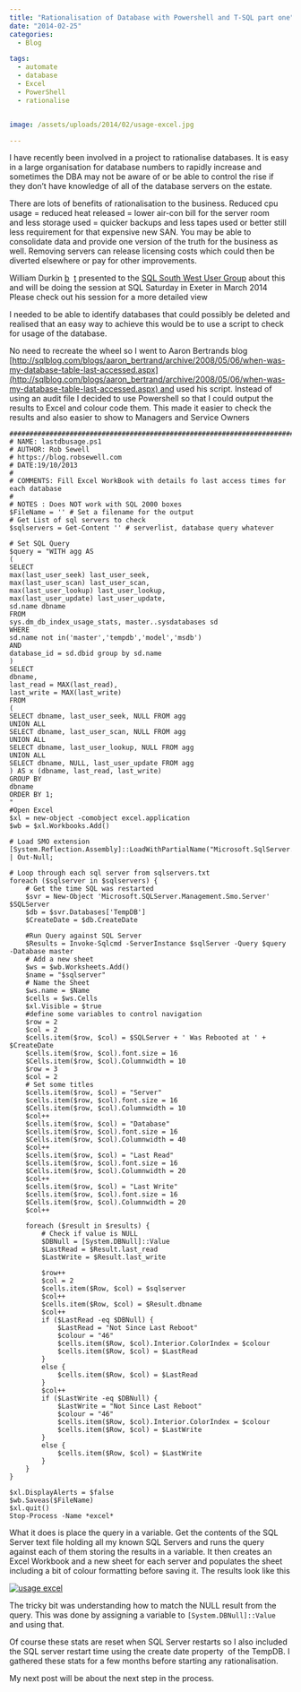 ```yaml
---
title: "Rationalisation of Database with Powershell and T-SQL part one"
date: "2014-02-25" 
categories:
  - Blog

tags:
  - automate
  - database
  - Excel
  - PowerShell
  - rationalise


image: /assets/uploads/2014/02/usage-excel.jpg

---
```

I have recently been involved in a project to rationalise databases. It is easy in a large organisation for database numbers to rapidly increase and sometimes the DBA may not be aware of or be able to control the rise if they don’t have knowledge of all of the database servers on the estate.

There are lots of benefits of rationalisation to the business. Reduced cpu usage = reduced heat released = lower air-con bill for the server room and less storage used = quicker backups and less tapes used or better still less requirement for that expensive new SAN. You may be able to consolidate data and provide one version of the truth for the business as well. Removing servers can release licensing costs which could then be diverted elsewhere or pay for other improvements.

William Durkin [b](http://williamdurkin.com/)  [t](https://twitter.com/sql_williamd) presented to the [SQL South West User Group](http://sqlsouthwest.co.uk) about this and will be doing the session at SQL Saturday in Exeter in March 2014 Please check out his session for a more detailed view

I needed to be able to identify databases that could possibly be deleted and realised that an easy way to achieve this would be to use a script to check for usage of the database.

No need to recreate the wheel so I went to Aaron Bertrands blog [http://sqlblog.com/blogs/aaron_bertrand/archive/2008/05/06/when-was-my-database-table-last-accessed.aspx](http://sqlblog.com/blogs/aaron_bertrand/archive/2008/05/06/when-was-my-database-table-last-accessed.aspx) and used his script. Instead of using an audit file I decided to use Powershell so that I could output the results to Excel and colour code them. This made it easier to check the results and also easier to show to Managers and Service Owners

    #################################################################################
    # NAME: lastdbusage.ps1
    # AUTHOR: Rob Sewell
    # https://blog.robsewell.com
    # DATE:19/10/2013
    #
    # COMMENTS: Fill Excel WorkBook with details fo last access times for each database
    #
    # NOTES : Does NOT work with SQL 2000 boxes
    $FileName = '' # Set a filename for the output
    # Get List of sql servers to check
    $sqlservers = Get-Content '' # serverlist, database query whatever
    
    # Set SQL Query
    $query = "WITH agg AS
    (
    SELECT
    max(last_user_seek) last_user_seek,
    max(last_user_scan) last_user_scan,
    max(last_user_lookup) last_user_lookup,
    max(last_user_update) last_user_update,
    sd.name dbname
    FROM
    sys.dm_db_index_usage_stats, master..sysdatabases sd
    WHERE
    sd.name not in('master','tempdb','model','msdb')
    AND
    database_id = sd.dbid group by sd.name
    )
    SELECT
    dbname,
    last_read = MAX(last_read),
    last_write = MAX(last_write)
    FROM
    (
    SELECT dbname, last_user_seek, NULL FROM agg
    UNION ALL
    SELECT dbname, last_user_scan, NULL FROM agg
    UNION ALL
    SELECT dbname, last_user_lookup, NULL FROM agg
    UNION ALL
    SELECT dbname, NULL, last_user_update FROM agg
    ) AS x (dbname, last_read, last_write)
    GROUP BY
    dbname
    ORDER BY 1;
    "
    #Open Excel
    $xl = new-object -comobject excel.application
    $wb = $xl.Workbooks.Add()
    
    # Load SMO extension
    [System.Reflection.Assembly]::LoadWithPartialName("Microsoft.SqlServer.Smo") | Out-Null;
    
    # Loop through each sql server from sqlservers.txt
    foreach ($sqlserver in $sqlservers) {
        # Get the time SQL was restarted
        $svr = New-Object 'Microsoft.SQLServer.Management.Smo.Server' $SQLServer
        $db = $svr.Databases['TempDB']
        $CreateDate = $db.CreateDate
    
        #Run Query against SQL Server
        $Results = Invoke-Sqlcmd -ServerInstance $sqlServer -Query $query -Database master
        # Add a new sheet
        $ws = $wb.Worksheets.Add()
        $name = "$sqlserver"
        # Name the Sheet
        $ws.name = $Name
        $cells = $ws.Cells
        $xl.Visible = $true
        #define some variables to control navigation
        $row = 2
        $col = 2
        $cells.item($row, $col) = $SQLServer + ' Was Rebooted at ' + $CreateDate
        $cells.item($row, $col).font.size = 16
        $Cells.item($row, $col).Columnwidth = 10
        $row = 3
        $col = 2
        # Set some titles
        $cells.item($row, $col) = "Server"
        $cells.item($row, $col).font.size = 16
        $Cells.item($row, $col).Columnwidth = 10
        $col++
        $cells.item($row, $col) = "Database"
        $cells.item($row, $col).font.size = 16
        $Cells.item($row, $col).Columnwidth = 40
        $col++
        $cells.item($row, $col) = "Last Read"
        $cells.item($row, $col).font.size = 16
        $Cells.item($row, $col).Columnwidth = 20
        $col++
        $cells.item($row, $col) = "Last Write"
        $cells.item($row, $col).font.size = 16
        $Cells.item($row, $col).Columnwidth = 20
        $col++
    
        foreach ($result in $results) {
            # Check if value is NULL
            $DBNull = [System.DBNull]::Value
            $LastRead = $Result.last_read
            $LastWrite = $Result.last_write
    
            $row++
            $col = 2
            $cells.item($Row, $col) = $sqlserver
            $col++
            $cells.item($Row, $col) = $Result.dbname
            $col++
            if ($LastRead -eq $DBNull) {
                $LastRead = "Not Since Last Reboot"
                $colour = "46"
                $cells.item($Row, $col).Interior.ColorIndex = $colour
                $cells.item($Row, $col) = $LastRead
            }
            else {
                $cells.item($Row, $col) = $LastRead
            }
            $col++
            if ($LastWrite -eq $DBNull) {
                $LastWrite = "Not Since Last Reboot"
                $colour = "46"
                $cells.item($Row, $col).Interior.ColorIndex = $colour
                $cells.item($Row, $col) = $LastWrite
            }
            else {
                $cells.item($Row, $col) = $LastWrite
            }
        }
    }
    
    $xl.DisplayAlerts = $false
    $wb.Saveas($FileName)
    $xl.quit()
    Stop-Process -Name *excel*

What it does is place the query in a variable. Get the contents of the SQL Server text file holding all my known SQL Servers and runs the query against each of them storing the results in a variable. It then creates an Excel Workbook and a new sheet for each server and populates the sheet including a bit of colour formatting before saving it. The results look like this

[![usage excel](https://blog.robsewell.com/assets/uploads/2014/02/usage-excel.jpg)](https://blog.robsewell.com/assets/uploads/2014/02/usage-excel.jpg)

The tricky bit was understanding how to match the NULL result from the query. This was done by assigning a variable to `[System.DBNull]::Value` and using that.

Of course these stats are reset when SQL Server restarts so I also included the SQL server restart time using the create date property  of the TempDB. I gathered these stats for a few months before starting any rationalisation.

My next post will be about the next step in the process. 

